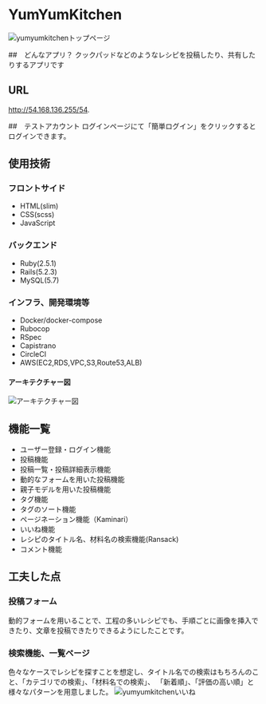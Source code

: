 # YumYumKitchen
![yumyumkitchenトップページ](https://user-images.githubusercontent.com/55547500/77252259-056ac900-6c96-11ea-8222-36c9a67fb4d4.png)

##　どんなアプリ？
クックパッドなどのようなレシピを投稿したり、共有したりするアプリです

## URL

http://54.168.136.255/54.

##　テストアカウント
ログインページにて「簡単ログイン」をクリックするとログインできます。

## 使用技術

### フロントサイド
- HTML(slim)
- CSS(scss)
- JavaScript

### バックエンド
- Ruby(2.5.1)
- Rails(5.2.3)
- MySQL(5.7)

### インフラ、開発環境等
- Docker/docker-compose
- Rubocop
- RSpec
- Capistrano
- CircleCI
- AWS(EC2,RDS,VPC,S3,Route53,ALB)
#### アーキテクチャー図
![アーキテクチャー図](https://user-images.githubusercontent.com/55547500/77252055-457d7c00-6c95-11ea-9364-e9789d8cd288.png)

## 機能一覧
- ユーザー登録・ログイン機能
- 投稿機能
- 投稿一覧・投稿詳細表示機能
- 動的なフォームを用いた投稿機能
- 親子モデルを用いた投稿機能
- タグ機能
- タグのソート機能
- ページネーション機能（Kaminari）
- いいね機能
- レシピのタイトル名、材料名の検索機能(Ransack)
- コメント機能

## 工夫した点
### 投稿フォーム
動的フォームを用いることで、工程の多いレシピでも、手順ごとに画像を挿入できたり、文章を投稿できたりできるようにしたことです。

### 検索機能、一覧ページ
色々なケースでレシピを探すことを想定し、タイトル名での検索はもちろんのこと、「カテゴリでの検索」、「材料名での検索」、
「新着順」、「評価の高い順」と様々なパターンを用意しました。
![yumyumkitchenいいね](https://user-images.githubusercontent.com/55547500/77252256-01d74200-6c96-11ea-9e55-2d334a58279b.png)

